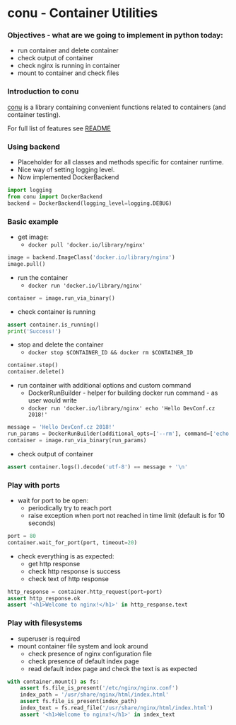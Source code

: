 # conu - Container Utilities

### Objectives - what are we going to implement in python today:

 - run container and delete container
 - check output of container
 - check nginx is running in container
 - mount to container and check files

### Introduction to conu

[conu](https://github.com/fedora-modularity/conu) is a library containing
convenient functions related to containers (and container testing).

For full list of features see [README](https://github.com/fedora-modularity/conu/blob/master/README.md#features)

### Using backend

 - Placeholder for all classes and methods specific for container runtime.
 - Nice way of setting logging level.
 - Now implemented DockerBackend


```python
import logging
from conu import DockerBackend
backend = DockerBackend(logging_level=logging.DEBUG)
```

### Basic example

 - get image:
    - `docker pull 'docker.io/library/nginx'`

```python
image = backend.ImageClass('docker.io/library/nginx')
image.pull()
```

 - run the container
    - `docker run 'docker.io/library/nginx'`
```python
container = image.run_via_binary()
```

 - check container is running
```python
assert container.is_running()
print('Success!')
```

 - stop and delete the container
    - `docker stop $CONTAINER_ID && docker rm $CONTAINER_ID`
```python
container.stop()
container.delete()
```


 - run container with additional options and custom command
    - DockerRunBuilder - helper for building docker run command - as user would write
    - `docker run 'docker.io/library/nginx' echo 'Hello DevConf.cz 2018!'`
```python
message = 'Hello DevConf.cz 2018!'
run_params = DockerRunBuilder(additional_opts=['--rm'], command=['echo', message])
container = image.run_via_binary(run_params)
```

 - check output of container
```python
assert container.logs().decode('utf-8') == message + '\n'
```

### Play with ports

 - wait for port to be open:
    - periodically try to reach port
    - raise exception when port not reached in time limit (default is for 10 seconds)

```python
port = 80
container.wait_for_port(port, timeout=20)
```

 - check everything is as expected:
    - get http response
    - check http response is success
    - check text of http response

```python
http_response = container.http_request(port=port)
assert http_response.ok
assert '<h1>Welcome to nginx!</h1>' in http_response.text
```


### Play with filesystems

 - superuser is required
 - mount container file system and look around
    - check presence of nginx configuration file
    - check presence of default index page
    - read default index page and check the text is as expected

```python
with container.mount() as fs:
    assert fs.file_is_present('/etc/nginx/nginx.conf')
    index_path = '/usr/share/nginx/html/index.html'
    assert fs.file_is_present(index_path)
    index_text = fs.read_file('/usr/share/nginx/html/index.html')
    assert '<h1>Welcome to nginx!</h1>' in index_text
```

